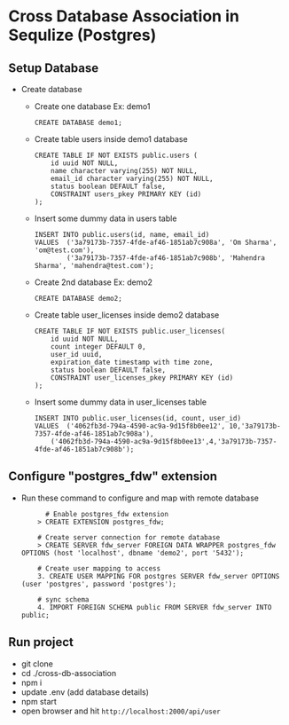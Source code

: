 # Cross Database Association in Sequlize (Postgres)

## Setup Database

-   Create database

    -   Create one database Ex: demo1
        ```
        CREATE DATABASE demo1;
        ```
    -   Create table users inside demo1 database
        ```
        CREATE TABLE IF NOT EXISTS public.users (
            id uuid NOT NULL,
            name character varying(255) NOT NULL,
            email_id character varying(255) NOT NULL,
            status boolean DEFAULT false,
            CONSTRAINT users_pkey PRIMARY KEY (id)
        );
        ```
    -   Insert some dummy data in users table

        ```
        INSERT INTO public.users(id, name, email_id)
        VALUES	('3a79173b-7357-4fde-af46-1851ab7c908a', 'Om Sharma', 'om@test.com'),
        	    ('3a79173b-7357-4fde-af46-1851ab7c908b', 'Mahendra Sharma', 'mahendra@test.com');
        ```

    -   Create 2nd database Ex: demo2
        ```
        CREATE DATABASE demo2;
        ```
    -   Create table user_licenses inside demo2 database
        ```
        CREATE TABLE IF NOT EXISTS public.user_licenses(
            id uuid NOT NULL,
            count integer DEFAULT 0,
            user_id uuid,
            expiration_date timestamp with time zone,
            status boolean DEFAULT false,
            CONSTRAINT user_licenses_pkey PRIMARY KEY (id)
        );
        ```
    -   Insert some dummy data in user_licenses table
        ```
        INSERT INTO public.user_licenses(id, count, user_id)
        VALUES	('4062fb3d-794a-4590-ac9a-9d15f8b0ee12', 10,'3a79173b-7357-4fde-af46-1851ab7c908a'),
        	('4062fb3d-794a-4590-ac9a-9d15f8b0ee13',4,'3a79173b-7357-4fde-af46-1851ab7c908b');
        ```

## Configure "postgres_fdw" extension

-   Run these command to configure and map with remote database

    ```
          # Enable postgres_fdw extension
    	> CREATE EXTENSION postgres_fdw;

    	# Create server connection for remote database
    	> CREATE SERVER fdw_server FOREIGN DATA WRAPPER postgres_fdw OPTIONS (host 'localhost', dbname 'demo2', port '5432');

    	# Create user mapping to access
    	3. CREATE USER MAPPING FOR postgres SERVER fdw_server OPTIONS (user 'postgres', password 'postgres');

    	# sync schema
    	4. IMPORT FOREIGN SCHEMA public FROM SERVER fdw_server INTO public;

    ```

## Run project

-   git clone
-   cd ./cross-db-association
-   npm i
-   update .env (add database details)
-   npm start
-   open browser and hit `http://localhost:2000/api/user`

